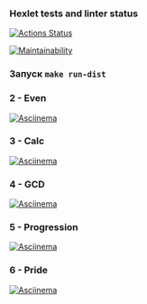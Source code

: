 ### Hexlet tests and linter status

[![Actions Status](https://github.com/Gu-Master/java-project-61/workflows/hexlet-check/badge.svg)](https://github.com/Gu-Master/java-project-61/actions)

[![Maintainability](https://api.codeclimate.com/v1/badges/7a580abaaada9ff4810c7f006b5219ad3ab4d1ae/maintainability)](https://codeclimate.com/github/Gu-Master/java-project-61/maintainability)

### Запуск `make run-dist`

### 2 - Even
[![Asciinema](https://asciinema.org/a/bsDBwSMd0P6zK9CRU1jQIE3f3.svg)](https://asciinema.org/a/bsDBwSMd0P6zK9CRU1jQIE3f3)

### 3 - Calc
[![Asciinema](https://asciinema.org/a/QwoJ3jNULrfBBPyovkjO5BPxr.svg)](https://asciinema.org/a/QwoJ3jNULrfBBPyovkjO5BPxr)

### 4 - GCD
[![Asciinema](https://asciinema.org/a/X2ij1LvVFL2umxXNZBoKuY9b9.svg)](https://asciinema.org/a/X2ij1LvVFL2umxXNZBoKuY9b9)

### 5 - Progression
[![Asciinema](https://asciinema.org/a/97w6aVTjjYWDNGS60U1szsoan.svg)](https://asciinema.org/a/97w6aVTjjYWDNGS60U1szsoan)

### 6 - Pride     
[![Asciinema](https://asciinema.org/a/m8UBGnLmALfBDp9ZRiLpbiCaV.svg)](https://asciinema.org/a/m8UBGnLmALfBDp9ZRiLpbiCaV)
